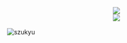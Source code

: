 <p align="center">
  <a href="https://skillicons.dev">
    <img src="https://skillicons.dev/icons?i=git,bootstrap,html,css,js" />
    <br>
    <img src="https://skillicons.dev/icons?i=python,django,nodejs,java,vue" />
  </a>
</p>

<p>&nbsp;<img align="center" src="https://github-readme-stats.vercel.app/api?username=szukyu&show_icons=true&locale=en" alt="szukyu" /></p>
